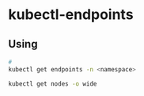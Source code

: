 # kubectl-endpoints

## Using

```sh
#
kubectl get endpoints -n <namespace>

kubectl get nodes -o wide
```
